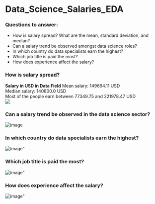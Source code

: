 # Data_Science_Salaries_EDA
### Questions to answer:
<ul>
<li>How is salary spread? What are the mean, standard deviation, and median?</li>
<li>Can a salary trend be observed amongst data science roles?</li>
<li>In which country do data specialists earn the highest?</li>
<li>Which job title is paid the most?</li>
<li>How does experience affect the salary?</li>
</ul>

### How is salary spread? 
 **Salary in USD in Data Field**
 Mean salary: 149664.11 USD<br>
 Median salary: 140800.0 USD<br>
 Most of the people earn between 77349.75 and 221978.47 USD<br>
 <img src="https://www.kaggleusercontent.com/kf/176209112/eyJhbGciOiJkaXIiLCJlbmMiOiJBMTI4Q0JDLUhTMjU2In0..4A1Pc90AOKPsr5_Qso-Vbg.5YBoR0IE6q2fbMjDC6JGghWmroZk1oNUt8t5uebIOi-jzLB1GQcP4a7s6tloSxGiqoVm8fe-KaLgvqwCoXABmJDXMagXAqGL6hOvLKB4BLeQWrExsPRLPyYa_p9-X-mMynwN7H2J5rZPWjCK4eYfGG0uL2G6Zlw57GGWRhkDvfKj9L347BDdDuZZIMyPMxc2gU3mWrsFdRAB0rZgyd4FqyjkeR6_g3kWA6ifn-YtyoJsyFnCeV2QWT0TvR4H6mTx-H5kt9AvCdHRrgWavnTjwiVrSRMzM4cbSfA8RyqInXamFdrF117B0-Miuh1XI3T7INyPFEzcqXCu4aM7r6Sq1munhfJUxGTAgm2f644M6tdFX9sUTx6kkqUkECsiAduNLG2ZHjg2FTQRBL8vkQZ8jyHhUSS_vo8ijjCOsYxUjB0KIoei4Y5h_kHo6Dx5Gnwpw9iTsGHtxy74zGYtKtF7ZE1PQeEcbsRh8aelGGXNEt3xpssb046lJKBZmZ7AKTeMbgsD5t9AYEMrNRO3SpRNufTxeE5irDydzh3atw0OsqfMofPwBcdNuo1Jx0ALaT48jfIyH2lY8q4-UtqOI6s_XyhsaE4e1LFHBK34dM0DPSLN4b_kJlBYYmAHUGkGCiBX2611EMrdIZhb7jtcGzWE5A.QQqK_3NGV4pKWVVubra-3Q/__results___files/__results___19_2.png">

 ### Can a salary trend be observed in the data science sector?
 ![image](https://github.com/Marcin-The-Pythonist/Data_Science_Salaries_EDA/assets/119814659/2da6fc56-2b5f-41f8-b4e1-b8d42cc7bd1d)

 ### In which country do data specialists earn the highest?
 ![image](https://github.com/Marcin-The-Pythonist/Data_Science_Salaries_EDA/assets/119814659/c6296728-5676-413c-81a0-505f6a25df24)"

 ### Which job title is paid the most?
![image](https://github.com/Marcin-The-Pythonist/Data_Science_Salaries_EDA/assets/119814659/07c67693-4cb9-4bda-8fdc-a20470b5588c)"

 ### How does experience affect the salary?
![image](https://github.com/Marcin-The-Pythonist/Data_Science_Salaries_EDA/assets/119814659/3b347d5a-c623-48a5-9743-52de722dc6b8)"
 

